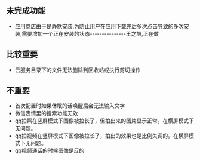 ## 未完成功能
- 应用商店由于是静默安装,为防止用户在应用下载完后多次点击导致的多次安装,需要增加一个正在安装的状态---------------王之旭,正在做
## 比较重要
- 云服务目录下的文件无法删除到回收站或执行剪切操作
## 不重要
- 首次配置时如果休眠的话唤醒后会无法输入文字
- 微信表情里的搜索功能无效
- qq拍照在竖屏模式下图像被拉长了，但拍出来的图片显示正常。在横屏模式下无问题。
- qq拍视频在竖屏模式下图像被拉长了，拍出的效果也是比例失调的。在横屏模式下无问题。
- qq视频通话的时候图像是反的
